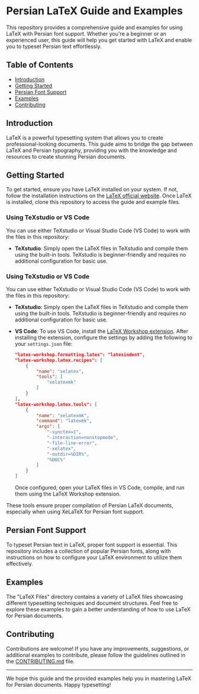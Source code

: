 # Persian LaTeX Guide and Examples

This repository provides a comprehensive guide and examples for using LaTeX with Persian font support. Whether you're a beginner or an experienced user, this guide will help you get started with LaTeX and enable you to typeset Persian text effortlessly.

## Table of Contents

- [Introduction](#introduction)
- [Getting Started](#getting-started)
- [Persian Font Support](#persian-font-support)
- [Examples](#examples)
- [Contributing](#contributing)

## Introduction

LaTeX is a powerful typesetting system that allows you to create professional-looking documents. This guide aims to bridge the gap between LaTeX and Persian typography, providing you with the knowledge and resources to create stunning Persian documents.

## Getting Started

To get started, ensure you have LaTeX installed on your system. If not, follow the installation instructions on the [LaTeX official website](https://www.latex-project.org/get/). Once LaTeX is installed, clone this repository to access the guide and example files.

### Using TeXstudio or VS Code

You can use either TeXstudio or Visual Studio Code (VS Code) to work with the files in this repository:

- **TeXstudio**: Simply open the LaTeX files in TeXstudio and compile them using the built-in tools. TeXstudio is beginner-friendly and requires no additional configuration for basic use.

### Using TeXstudio or VS Code

You can use either TeXstudio or Visual Studio Code (VS Code) to work with the files in this repository:

- **TeXstudio**: Simply open the LaTeX files in TeXstudio and compile them using the built-in tools. TeXstudio is beginner-friendly and requires no additional configuration for basic use.
  
- **VS Code**: To use VS Code, install the [LaTeX Workshop extension](https://marketplace.visualstudio.com/items?itemName=James-Yu.latex-workshop). After installing the extension, configure the settings by adding the following to your `settings.json` file:

    ```json
    "latex-workshop.formatting.latex": "latexindent",
    "latex-workshop.latex.recipes": [
        {
            "name": "xelatex",
            "tools": [
                "xelatexmk"
            ]
        }
    ],
    "latex-workshop.latex.tools": [
        {
            "name": "xelatexmk",
            "command": "latexmk",
            "args": [
                "-synctex=1",
                "-interaction=nonstopmode",
                "-file-line-error",
                "-xelatex",
                "-outdir=%DIR%",
                "%DOC%"
            ]
        }
    ]
    ```
  Once configured, open your LaTeX files in VS Code, compile, and run them using the LaTeX Workshop extension.

These tools ensure proper compilation of Persian LaTeX documents, especially when using XeLaTeX for Persian font support.

## Persian Font Support

To typeset Persian text in LaTeX, proper font support is essential. This repository includes a collection of popular Persian fonts, along with instructions on how to configure your LaTeX environment to utilize them effectively.

## Examples

The "LaTeX Files" directory contains a variety of LaTeX files showcasing different typesetting techniques and document structures. Feel free to explore these examples to gain a better understanding of how to use LaTeX for Persian documents.

## Contributing

Contributions are welcome! If you have any improvements, suggestions, or additional examples to contribute, please follow the guidelines outlined in the [CONTRIBUTING.md](CONTRIBUTING.md) file.

------

We hope this guide and the provided examples help you in mastering LaTeX for Persian documents. Happy typesetting!
